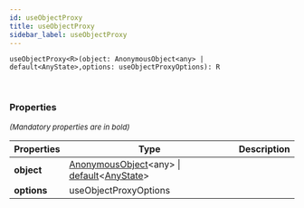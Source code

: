 ```yaml
---
id: useObjectProxy
title: useObjectProxy
sidebar_label: useObjectProxy
---
```


```tsx
useObjectProxy<R>(object: AnonymousObject<any> | default<AnyState>,options: useObjectProxyOptions): R
```
<br/>



### Properties

<font size="2"><i>(Mandatory properties are in bold)</i></font>

| Properties | Type | Description |
| --------- | ---- | ----------- |
| **object** | [AnonymousObject](/framework-api/interfaces/AnonymousObject.md)<any\> \| [default](/framework-api/classes/DefaultService.md)<[AnyState](/framework-api/interfaces/AnyState.md)\> |  |
| **options** | useObjectProxyOptions |  |
